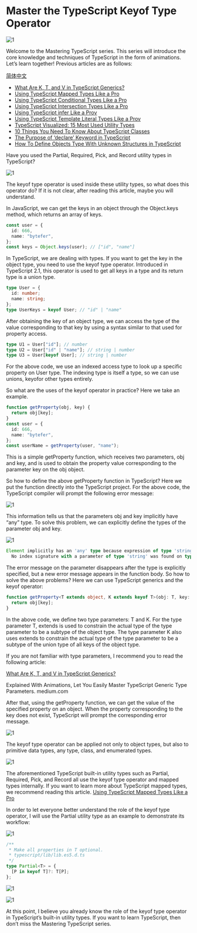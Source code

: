# Master the TypeScript Keyof Type Operator

![1](../assets/article/5-0.webp)

Welcome to the Mastering TypeScript series. This series will introduce the core knowledge and techniques of TypeScript in the form of animations. Let’s learn together! Previous articles are as follows:

[简体中文](./article-5.md)

- [What Are K, T, and V in TypeScript Generics?](article-1-en.md)
- [Using TypeScript Mapped Types Like a Pro](article-1-en.md)
- [Using TypeScript Conditional Types Like a Pro](article-1-en.md)
- [Using TypeScript Intersection Types Like a Pro](article-1-en.md)
- [Using TypeScript infer Like a Prov](article-1-en.md)
- [Using TypeScript Template Literal Types Like a Prov](article-1-en.md)
- [TypeScript Visualized: 15 Most Used Utility Types](./Advanced-2.md)
- [10 Things You Need To Know About TypeScript Classes](article-1-en.md)
- [The Purpose of ‘declare’ Keyword in TypeScript](article-1-en.md)
- [How To Define Objects Type With Unknown Structures in TypeScript](article-1-en.md)

Have you used the Partial, Required, Pick, and Record utility types in TypeScript?

![1](../assets/article/5-1.webp)

The keyof type operator is used inside these utility types, so what does this operator do? If it is not clear, after reading this article, maybe you will understand.

In JavaScript, we can get the keys in an object through the Object.keys method, which returns an array of keys.

```typescript
const user = {
  id: 666,
  name: "bytefer",
};
const keys = Object.keys(user); // ["id", "name"]
```

In TypeScript, we are dealing with types. If you want to get the key in the object type, you need to use the keyof type operator. Introduced in TypeScript 2.1, this operator is used to get all keys in a type and its return type is a union type.

```typescript
type User = {
  id: number;
  name: string;
};
type UserKeys = keyof User; // "id" | "name"
```

After obtaining the key of an object type, we can access the type of the value corresponding to that key by using a syntax similar to that used for property access.

```typescript
type U1 = User["id"]; // number
type U2 = User["id" | "name"]; // string | number
type U3 = User[keyof User]; // string | number
```

For the above code, we use an indexed access type to look up a specific property on User type. The indexing type is itself a type, so we can use unions, keyofor other types entirely.

So what are the uses of the keyof operator in practice? Here we take an example.

```typescript
function getProperty(obj, key) {
  return obj[key];
}
const user = {
  id: 666,
  name: "bytefer",
};
const userName = getProperty(user, "name");
```

This is a simple getProperty function, which receives two parameters, obj and key, and is used to obtain the property value corresponding to the parameter key on the obj object.

So how to define the above getProperty function in TypeScript? Here we put the function directly into the TypeScript project. For the above code, the TypeScript compiler will prompt the following error message:

![1](../assets/article/5-2.webp)

This information tells us that the parameters obj and key implicitly have “any” type. To solve this problem, we can explicitly define the types of the parameter obj and key.

![1](../assets/article/5-3.webp)

```ts
Element implicitly has an 'any' type because expression of type 'string' can't be used to index type '{}'.
  No index signature with a parameter of type 'string' was found on type '{}'.ts(7053)
```

The error message on the parameter disappears after the type is explicitly specified, but a new error message appears in the function body. So how to solve the above problems? Here we can use TypeScript generics and the keyof operator:

```typescript
function getProperty<T extends object, K extends keyof T>(obj: T, key: K) {
  return obj[key];
}
```

In the above code, we define two type parameters: T and K. For the type parameter T, extends is used to constrain the actual type of the type parameter to be a subtype of the object type. The type parameter K also uses extends to constrain the actual type of the type parameter to be a subtype of the union type of all keys of the object type.

If you are not familiar with type parameters, I recommend you to read the following article:

[What Are K, T, and V in TypeScript Generics?](./article-1.md)

Explained With Animations, Let You Easily Master TypeScript Generic Type Parameters.
medium.com

After that, using the getProperty function, we can get the value of the specified property on an object. When the property corresponding to the key does not exist, TypeScript will prompt the corresponding error message.

![1](../assets/article/5-4.webp)

The keyof type operator can be applied not only to object types, but also to primitive data types, any type, class, and enumerated types.

![1](../assets/article/5-5.webp)

The aforementioned TypeScript built-in utility types such as Partial, Required, Pick, and Record all use the keyof type operator and mapped types internally. If you want to learn more about TypeScript mapped types, we recommend reading this article.
[Using TypeScript Mapped Types Like a Pro](./article-21.md)

In order to let everyone better understand the role of the keyof type operator, I will use the Partial utility type as an example to demonstrate its workflow:

![1](../assets/article/5-6.webp)

```typescript
/**
 * Make all properties in T optional.
 * typescript/lib/lib.es5.d.ts
 */
type Partial<T> = {
  [P in keyof T]?: T[P];
};
```

![1](../assets/article/5-7.gif)

![1](../assets/article/5-8.webp)

At this point, I believe you already know the role of the keyof type operator in TypeScript’s built-in utility types. If you want to learn TypeScript, then don’t miss the Mastering TypeScript series.
